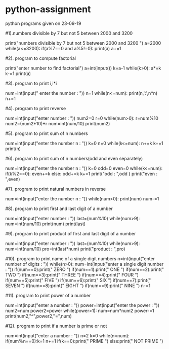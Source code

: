 # python-assignment

python programs given on 23-09-19

#1).numbers divisible by 7 but not 5 between 2000 and 3200

print("numbers divisible by 7 but not 5 between 2000 and 3200 ") a=2000 while(a<=3200): if(a%7==0 and a%5!=0): print(a) a+=1

#2). program to compute factorial

print("enter number to find factorial") a=int(input()) k=a-1 while(k>0): a*=k k-=1 print(a)

#3). program to print i,i*i

num=int(input(" enter the number : ")) n=1 while(n<=num): print(n,':',n*n) n+=1

#4). program to print reverse

num=int(input("enter number : ")) num2=0 r=0 while(num>0): r=num%10 num2=(num2*10)+r num=int(num/10) print(num2)

#5). program to print sum of n numbers

num=int(input("enter the number n : ")) k=0 n=0 while(k<=num): n+=k k+=1 print(n)

#6). program to print sum of n numbers(odd and even separately)

num=int(input("enter the number n : ")) k=0 odd=0 even=0 while(k<=num): if(k%2==0): even+=k else: odd+=k k+=1 print("odd : ",odd ) print("even : ",even)

#7). program to print natural numbers in reverse

num=int(input("enter the number n : ")) while(num>0): print(num) num-=1

#8). program to print first and last digit of a number

num=int(input("enter number : ")) last=(num%10) while(num>9): num=int(num/10) print(num) print(last)

#9). program to print product of first and last digit of a number

num=int(input("enter number : ")) last=(num%10) while(num>9): num=int(num/10) pro=int(last*num) print("product : ",pro)

#10). program to print name of a single digit numbers n=int(input("enter number of digits : ")) while(n>0): num=int(input("enter a single digit number : ")) if(num==0):print(" ZERO ") if(num==1):print(" ONE ") if(num==2):print(" TWO ") if(num==3):print(" THREE ") if(num==4):print(" FOUR ") if(num==5):print(" FIVE ") if(num==6):print(" SIX ") if(num==7):print(" SEVEN ") if(num==8):print(" EIGHT ") if(num==9):print(" NINE ") n-=1

#11). program to print power of a number

num=int(input("enter a number : ")) power=int(input("enter the power : ")) num2=num power2=power while(power>1): num=num*num2 power-=1 print(num2,"^",power2,"=",num)

#12). program to print if a number is prime or not

num=int(input("enter a number : ")) n=2 k=0 while(n<num): if(num%n==0):k=1 n+=1 if(k==0):print(" PRIME ") else:print(" NOT PRIME ")


